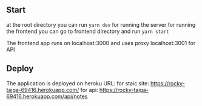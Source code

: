 ## Start

at the root directory you can run `yarn dev` for running the server
for running the frontend you can go to frontend directory and run `yarn start`

The frontend app runs on localhost:3000 and uses proxy localhost:3001 for API

## Deploy

The application is deployed on heroku
URL:
for staic site: https://rocky-taiga-69416.herokuapp.com/
for api: https://rocky-taiga-69416.herokuapp.com/api/notes
